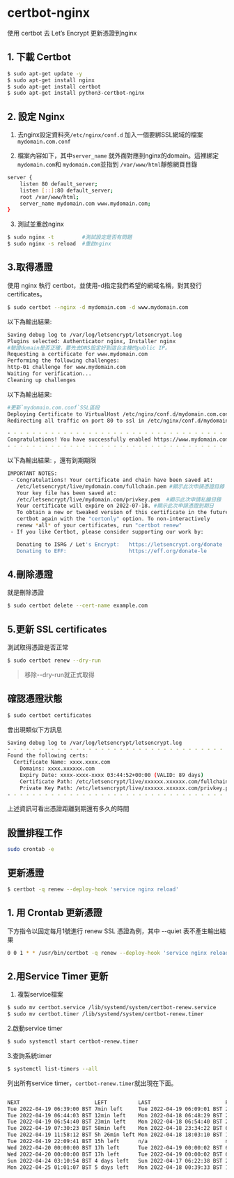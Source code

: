 # certbot-nginx
使用 certbot 去 Let’s Encrypt 更新憑證到nginx
## 1. 下載 Certbot
``` bash
$ sudo apt-get update -y
$ sudo apt-get install nginx
$ sudo apt-get install certbot
$ sudo apt-get install python3-certbot-nginx
```

## 2. 設定 Nginx
1. 去nginx設定資料夾`/etc/nginx/conf.d` 加入一個要綁SSL網域的檔案`mydomain.com.conf`

2. 檔案內容如下，其中`server_name` 就外面對應到nginx的domain。這裡綁定`mydomain.com`和 `mydomain.com`並指到 `/var/www/html`靜態網頁目錄
```bash
server {
    listen 80 default_server;
    listen [::]:80 default_server;
    root /var/www/html;
    server_name mydomain.com www.mydomain.com;
}
```
3. 測試並重啟nginx
```bash
$ sudo nginx -t         #測試設定是否有問題
$ sudo nginx -s reload  #重啟nginx
```


## 3.取得憑證
使用 nginx 執行 certbot，並使用-d指定我們希望的網域名稱，對其發行 certificates。


```bash
$ sudo certbot --nginx -d mydomain.com -d www.mydomain.com
```

以下為輸出結果:
```bash
Saving debug log to /var/log/letsencrypt/letsencrypt.log
Plugins selected: Authenticator nginx, Installer nginx
#驗證domain是否正確，要先去DNS設定好到這台主機的public IP。
Requesting a certificate for www.mydomain.com
Performing the following challenges:
http-01 challenge for www.mydomain.com
Waiting for verification...
Cleaning up challenges
```
以下為輸出結果:

```bash
#更新`mydomain.com.conf`SSL區段
Deploying Certificate to VirtualHost /etc/nginx/conf.d/mydomain.com.conf
Redirecting all traffic on port 80 to ssl in /etc/nginx/conf.d/mydomain.com.conf

- - - - - - - - - - - - - - - - - - - - - - - - - - - - - - - - - - - - - - - -
Congratulations! You have successfully enabled https://www.mydomain.com
- - - - - - - - - - - - - - - - - - - - - - - - - - - - - - - - - - - - - - - -
```
以下為輸出結果:
，還有到期期限
```bash
IMPORTANT NOTES:
 - Congratulations! Your certificate and chain have been saved at:
   /etc/letsencrypt/live/mydomain.com/fullchain.pem #顯示此次申請憑證目錄
   Your key file has been saved at:
   /etc/letsencrypt/live/mydomain.com/privkey.pem  #顯示此次申請私鑰目錄
   Your certificate will expire on 2022-07-18. #顯示此次申請憑證到期日
   To obtain a new or tweaked version of this certificate in the future, simply run
   certbot again with the "certonly" option. To non-interactively
   renew *all* of your certificates, run "certbot renew"
 - If you like Certbot, please consider supporting our work by:

   Donating to ISRG / Let's Encrypt:   https://letsencrypt.org/donate
   Donating to EFF:                    https://eff.org/donate-le
```

## 4.刪除憑證
就是刪除憑證
```bash
$ sudo certbot delete --cert-name example.com
```

## 5.更新 SSL certificates

測試取得憑證是否正常
```bash
$ sudo certbot renew --dry-run 
```
> 移除--dry-run就正式取得

## 確認憑證狀態
```bash
$ sudo certbot certificates
```

會出現類似下方訊息

```bash
Saving debug log to /var/log/letsencrypt/letsencrypt.log
- - - - - - - - - - - - - - - - - - - - - - - - - - - - - - - - - - - - - - - -
Found the following certs:
  Certificate Name: xxxx.xxxx.com
    Domains: xxxx.xxxxxx.com
    Expiry Date: xxxx-xxxx-xxxx 03:44:52+00:00 (VALID: 89 days)
    Certificate Path: /etc/letsencrypt/live/xxxxxx.xxxxxx.com/fullchain.pem
    Private Key Path: /etc/letsencrypt/live/xxxxxx.xxxxxx.com/privkey.pem
- - - - - - - - - - - - - - - - - - - - - - - - - - - - - - - - - - - - - - - -
```
上述資訊可看出憑證距離到期還有多久的時間

## 設置排程工作

```bash
sudo crontab -e
```

## 更新憑證
```bash
$ certbot -q renew --deploy-hook 'service nginx reload'
```

## 1. 用 Crontab 更新憑證
下方指令以固定每月1號進行 renew SSL 憑證為例，其中 --quiet 表不產生輸出結果
```bash
0 0 1 * * /usr/bin/certbot -q renew --deploy-hook 'service nginx reload'
```

## 2.用Service Timer 更新

1. 複製service檔案
```bash
$ sudo mv certbot.service /lib/systemd/system/certbot-renew.service
$ sudo mv certbot.timer /lib/systemd/system/certbot-renew.timer
```
2.啟動service timer
```bash
$ sudo systemctl start certbot-renew.timer
```
3.查詢系統timer
```bash
$ systemctl list-timers --all
```
列出所有service timer，`certbot-renew.timer`就出現在下面。
```bash

NEXT                        LEFT          LAST                        PASSED       UNIT                         ACTIVATES
Tue 2022-04-19 06:39:00 BST 7min left     Tue 2022-04-19 06:09:01 BST 22min ago    phpsessionclean.timer        phpsessionclean.service
Tue 2022-04-19 06:44:03 BST 12min left    Mon 2022-04-18 06:48:29 BST 23h ago      apt-daily-upgrade.timer      apt-daily-upgrade.service
Tue 2022-04-19 06:54:40 BST 23min left    Mon 2022-04-18 06:54:40 BST 23h ago      systemd-tmpfiles-clean.timer systemd-tmpfiles-clean.service
Tue 2022-04-19 07:30:23 BST 58min left    Mon 2022-04-18 23:34:22 BST 6h ago       anacron.timer                anacron.service
Tue 2022-04-19 11:58:12 BST 5h 26min left Mon 2022-04-18 18:03:10 BST 12h ago      apt-daily.timer              apt-daily.service
Tue 2022-04-19 22:09:41 BST 15h left      n/a                         n/a          certbot-renew.timer          certbot-renew.service
Wed 2022-04-20 00:00:00 BST 17h left      Tue 2022-04-19 00:00:02 BST 6h ago       logrotate.timer              logrotate.service
Wed 2022-04-20 00:00:00 BST 17h left      Tue 2022-04-19 00:00:02 BST 6h ago       man-db.timer                 man-db.service
Sun 2022-04-24 03:10:54 BST 4 days left   Sun 2022-04-17 06:22:38 BST 2 days ago   e2scrub_all.timer            e2scrub_all.service
Mon 2022-04-25 01:01:07 BST 5 days left   Mon 2022-04-18 00:39:33 BST 1 day 5h ago fstrim.timer                 fstrim.service

```